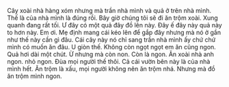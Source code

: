 Cây xoài nhà hàng xóm nhưng mà trần nhà mình và quả ở trên nhà mình. Thế là của nhà mình là đúng rồi. Bây giờ chúng tôi sẽ đi ăn trộm xoài. Xung quanh đang rất tối. Ư đây có một quả đây đồ lên này. Đây ế đây này quả này to hơn này. Em ơi. Mẹ định mang cái kéo lên để gắp đây nhưng mà nó ở gần như thế này cần gì đâu. Cái cây này nó chỉ sang trần nhà mình ấy chứ chứ mình có muốn ăn đâu. U giòn thế. Không còn ngọt ngọt em ăn cũng ngon. Quả hơi dài một chút. Ừ nhưng mà còn non. Còn là ngon. Ăn xoài nhà anh ngon. nhỏ ngon. Đùa mọi người thế thôi. Cả cái vườn bên này là của nhà mình hết. Ăn trộm là xấu, mọi người không nên ăn trộm nhá. Nhưng mà đồ ăn trộm mình ngon.